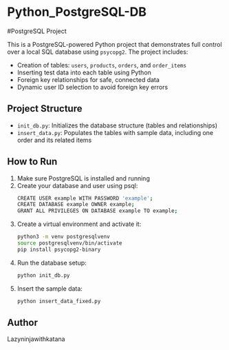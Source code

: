 # Python_PostgreSQL-DB

#PostgreSQL Project

This is a PostgreSQL-powered Python project that demonstrates full control over a local SQL database using `psycopg2`. The project includes:

- Creation of tables: `users`, `products`, `orders`, and `order_items`
- Inserting test data into each table using Python
- Foreign key relationships for safe, connected data
- Dynamic user ID selection to avoid foreign key errors

## Project Structure

- `init_db.py`: Initializes the database structure (tables and relationships)
- `insert_data.py`: Populates the tables with sample data, including one order and its related items

## How to Run

1. Make sure PostgreSQL is installed and running
2. Create your database and user using psql:
   ```bash
   CREATE USER example WITH PASSWORD 'example';
   CREATE DATABASE example OWNER example;
   GRANT ALL PRIVILEGES ON DATABASE example TO example;
   ```
3. Create a virtual environment and activate it:
   ```bash
   python3 -m venv postgresqlvenv
   source postgresqlvenv/bin/activate
   pip install psycopg2-binary
   ```
4. Run the database setup:
   ```bash
   python init_db.py
   ```
5. Insert the sample data:
   ```bash
   python insert_data_fixed.py
   ```

## Author
Lazyninjawithkatana
